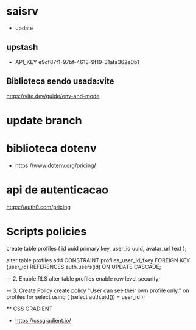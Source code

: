 # saisrv
* update


## upstash
* API_KEY
e9cf87f1-97bf-4618-9f19-31afa362e0b1

## Biblioteca sendo usada:vite
https://vite.dev/guide/env-and-mode

# update branch

# biblioteca dotenv 
* https://www.dotenv.org/pricing/


# api de autenticacao 
https://auth0.com/pricing

# Scripts policies 
create table profiles (
  id uuid primary key,
  user_id uuid,
  avatar_url text
);

alter table profiles add CONSTRAINT profiles_user_id_fkey FOREIGN KEY (user_id) REFERENCES auth.users(id) ON UPDATE CASCADE;


-- 2. Enable RLS
alter table profiles enable row level security;

-- 3. Create Policy
create policy "User can see their own profile only."
on profiles
for select using ( (select auth.uid()) = user_id );


** CSS GRADIENT
* https://cssgradient.io/